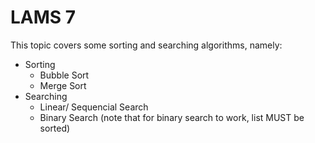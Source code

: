 # LAMS 7

This topic covers some sorting and searching algorithms, namely:

- Sorting
  - Bubble Sort
  - Merge Sort
- Searching
  - Linear/ Sequencial Search
  - Binary Search (note that for binary search to work, list MUST be sorted)

